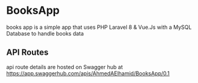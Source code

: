 # BooksApp

books app is a simple app that uses PHP Laravel 8 & Vue.Js with a MySQL Database to handle books data

## API Routes

api route details are hosted on Swagger hub at
https://app.swaggerhub.com/apis/AhmedAElhamid/BooksApp/0.1
